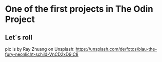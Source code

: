 # One of the first projects in The Odin Project

## Let´s roll

pic is by Ray Zhuang on Unsplash:
https://unsplash.com/de/fotos/blau-the-fury-neonlicht-schild-VnCD2xD9IC8

